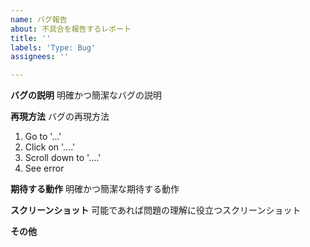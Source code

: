 ```yaml
---
name: バグ報告
about: 不具合を報告するレポート
title: ''
labels: 'Type: Bug'
assignees: ''

---
```


**バグの説明**
明確かつ簡潔なバグの説明

**再現方法**
バグの再現方法
1. Go to '...'
2. Click on '....'
3. Scroll down to '....'
4. See error

**期待する動作**
明確かつ簡潔な期待する動作

**スクリーンショット**
可能であれば問題の理解に役立つスクリーンショット

**その他**
